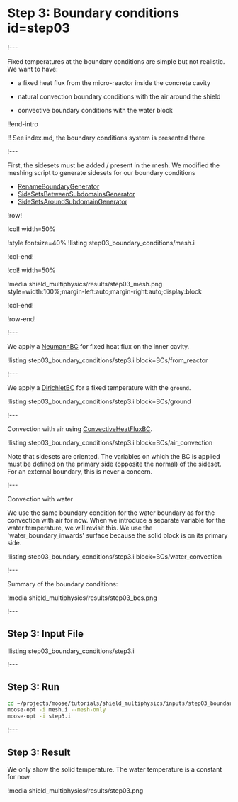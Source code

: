 # Step 3: Boundary conditions id=step03

!---

Fixed temperatures at the boundary conditions are simple but not realistic. We want to have:

- a fixed heat flux from the micro-reactor inside the concrete cavity

- natural convection boundary conditions with the air around the shield

- convective boundary conditions with the water block

!!end-intro

!! See index.md, the boundary conditions system is presented there

!---

First, the sidesets must be added / present in the mesh.
We modified the meshing script to generate sidesets for our boundary conditions

- [RenameBoundaryGenerator](RenameBoundaryGenerator.md)
- [SideSetsBetweenSubdomainsGenerator](SideSetsBetweenSubdomainsGenerator.md)
- [SideSetsAroundSubdomainGenerator](SideSetsAroundSubdomainGenerator.md)

!row!

!col! width=50%

!style fontsize=40%
!listing step03_boundary_conditions/mesh.i

!col-end!

!col! width=50%

!media shield_multiphysics/results/step03_mesh.png style=width:100%;margin-left:auto;margin-right:auto;display:block

!col-end!

!row-end!

!---

We apply a [NeumannBC](NeumannBC.md) for fixed heat flux on the inner cavity.

!listing step03_boundary_conditions/step3.i block=BCs/from_reactor

!---

We apply a [DirichletBC](DirichletBC.md) for a fixed temperature with the `ground`.

!listing step03_boundary_conditions/step3.i block=BCs/ground

!---

Convection with air using [ConvectiveHeatFluxBC](ConvectiveHeatFluxBC.md).

!listing step03_boundary_conditions/step3.i block=BCs/air_convection

Note that sidesets are oriented. The variables on which the BC is applied must be defined on the
primary side (opposite the normal) of the sideset. For an external boundary, this is never a concern.

!---

Convection with water

We use the same boundary condition for the water boundary as for the convection with air for now. When we introduce a separate variable for the
water temperature, we will revisit this.
We use the 'water_boundary_inwards' surface because the solid block is on its primary side.

!listing step03_boundary_conditions/step3.i block=BCs/water_convection

!---

Summary of the boundary conditions:

!media shield_multiphysics/results/step03_bcs.png

!---

## Step 3: Input File

!listing step03_boundary_conditions/step3.i

!---

## Step 3: Run

```bash
cd ~/projects/moose/tutorials/shield_multiphysics/inputs/step03_boundary_conditions
moose-opt -i mesh.i --mesh-only
moose-opt -i step3.i
```

!---

## Step 3: Result

We only show the solid temperature. The water temperature is a constant for now.

!media shield_multiphysics/results/step03.png

